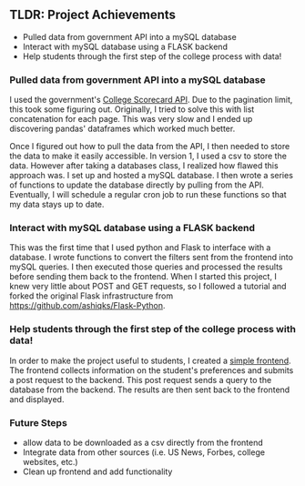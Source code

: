 ## TLDR: Project Achievements
  - Pulled data from government API into a mySQL database
  - Interact with mySQL database using a FLASK backend
  - Help students through the first step of the college process with data!
  
  
### Pulled data from government API into a mySQL database
I used the government's [College Scorecard API](https://collegescorecard.ed.gov/data/). Due to the pagination limit, this took some figuring out. Originally, I tried to solve this with list concatenation for each page. This was very slow and I ended up discovering pandas' dataframes which worked much better.

Once I figured out how to pull the data from the API, I then needed to store the data to make it easily accessible. In version 1, I used a csv to store the data. However after taking a databases class, I realized how flawed this approach was. I set up and hosted a mySQL database. I then wrote a series of functions to update the database directly by pulling from the API. Eventually, I will schedule a regular cron job to run these functions so that my data stays up to date.

### Interact with mySQL database using a FLASK backend
This was the first time that I used python and Flask to interface with a database. I wrote functions to convert the filters sent from the frontend into mySQL queries. I then executed those queries and processed the results before sending them back to the frontend. When I started this project, I knew very little about POST and GET requests, so I followed a tutorial and forked the original Flask infrastructure from https://github.com/ashiqks/Flask-Python. 

### Help students through the first step of the college process with data!
 In order to make the project useful to students, I created a [simple frontend](https://github.com/jack1536/simpleCollegeDataForm.git). The frontend collects information on the student's preferences and submits a post request to the backend. This post request sends a query to the database from the backend. The results are then sent back to the frontend and displayed.
 
### Future Steps
- allow data to be downloaded as a csv directly from the frontend
- Integrate data from other sources (i.e. US News, Forbes, college websites, etc.)
- Clean up frontend and add functionality
